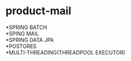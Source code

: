 # product-mail


*SPRING BATCH   
*SPING MAIL   
*SPRING DATA JPA  
*POSTGRES  
*MULTI-THREADING(THREADPOOL EXECUTOR)